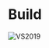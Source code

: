# Build
![VS2019](https://github.com/MuruC/OpenGL-Practice/actions/workflows/msbuild.yml/badge.svg?branch=main)